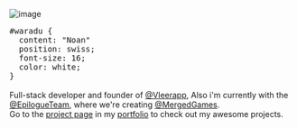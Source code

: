 ![image](https://github.com/Waradu/Waradu/assets/89935135/1eb4f64b-6d4b-415c-ad90-fa14e1182f08)

<samp>
#waradu { <br>
‎ ‎ content: "Noan" <br>
‎ ‎ position: swiss; <br>
‎ ‎ font-size: 16; <br>
‎ ‎ color: white; <br>
}
</samp>
<br><br>
<div align="left">
Full-stack developer and founder of <a href="https://github.com/vleerapp">@Vleerapp</a>, Also i'm currently with the <a href="https://github.com/EpilogueTeam">@EpilogueTeam</a>, where we're creating <a href="https://github.com/MergedGames">@MergedGames</a>.<br>Go to the <a href="https://waradu.dev/projects">project page</a> in my <a href="https://waradu.dev">portfolio</a> to check out my awesome projects.
</div>
